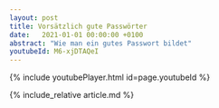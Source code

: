 ```yaml
---
layout: post
title: Vorsätzlich gute Passwörter
date:   2021-01-01 00:00:00 +0100
abstract: "Wie man ein gutes Passwort bildet"
youtubeId: M6-xjDTAQeI
---
```



{% include youtubePlayer.html id=page.youtubeId %}


{% include_relative article.md %}